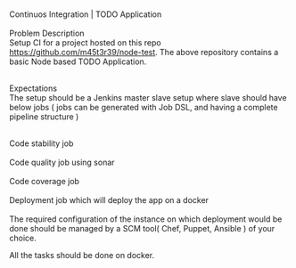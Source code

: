 <br>Continuos Integration | TODO Application</br>
<br>Problem Description</br>
Setup CI for a project hosted on this repo <href>https://github.com/m45t3r39/node-test</href>. The above repository contains a basic Node based TODO Application.

<br>Expectations</br>
The setup should be a Jenkins master slave setup where slave should have below jobs ( jobs can be generated with Job DSL, and having a complete pipeline structure )

<br>Code stability job</br>
<br>Code quality job using sonar</br>
<br>Code coverage job</br>
<br>Deployment job which will deploy the app on a docker</br>
<br>The required configuration of the instance on which deployment would be done should be managed by a SCM tool( Chef, Puppet, Ansible ) of your choice.</br>

All the tasks should be done on docker.
